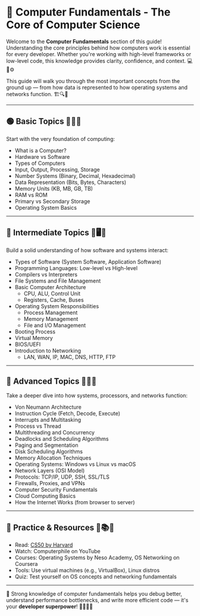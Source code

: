 # 📘 Computer Fundamentals - The Core of Computer Science

Welcome to the **Computer Fundamentals** section of this guide! Understanding the core principles behind how computers work is essential for every developer. Whether you're working with high-level frameworks or low-level code, this knowledge provides clarity, confidence, and context. 💻🧠⚙️

This guide will walk you through the most important concepts from the ground up — from how data is represented to how operating systems and networks function. 🏗️🔍📡

---

## 🟢 Basic Topics 🧠💾📗

Start with the very foundation of computing:

- What is a Computer?
- Hardware vs Software
- Types of Computers
- Input, Output, Processing, Storage
- Number Systems (Binary, Decimal, Hexadecimal)
- Data Representation (Bits, Bytes, Characters)
- Memory Units (KB, MB, GB, TB)
- RAM vs ROM
- Primary vs Secondary Storage
- Operating System Basics

---

## 🔵 Intermediate Topics 🧩🖥️🔧

Build a solid understanding of how software and systems interact:

- Types of Software (System Software, Application Software)
- Programming Languages: Low-level vs High-level
- Compilers vs Interpreters
- File Systems and File Management
- Basic Computer Architecture
  - CPU, ALU, Control Unit
  - Registers, Cache, Buses
- Operating System Responsibilities
  - Process Management
  - Memory Management
  - File and I/O Management
- Booting Process
- Virtual Memory
- BIOS/UEFI
- Introduction to Networking
  - LAN, WAN, IP, MAC, DNS, HTTP, FTP

---

## 🔴 Advanced Topics 🧪🧬🚀

Take a deeper dive into how systems, processors, and networks function:

- Von Neumann Architecture
- Instruction Cycle (Fetch, Decode, Execute)
- Interrupts and Multitasking
- Process vs Thread
- Multithreading and Concurrency
- Deadlocks and Scheduling Algorithms
- Paging and Segmentation
- Disk Scheduling Algorithms
- Memory Allocation Techniques
- Operating Systems: Windows vs Linux vs macOS
- Network Layers (OSI Model)
- Protocols: TCP/IP, UDP, SSH, SSL/TLS
- Firewalls, Proxies, and VPNs
- Computer Security Fundamentals
- Cloud Computing Basics
- How the Internet Works (from browser to server)

---

## 🧪 Practice & Resources 🧱📚📡

- Read: [CS50 by Harvard](https://cs50.harvard.edu/)
- Watch: Computerphile on YouTube
- Courses: Operating Systems by Neso Academy, OS Networking on Coursera
- Tools: Use virtual machines (e.g., VirtualBox), Linux distros
- Quiz: Test yourself on OS concepts and networking fundamentals

---

📌 Strong knowledge of computer fundamentals helps you debug better, understand performance bottlenecks, and write more efficient code — it's your **developer superpower**! 🦸‍♂️💡🔬
